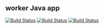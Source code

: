 ## worker Java app

[![Build Status](http://34.118.119.157:8080/buildStatus/icon?job=instatove%2Fworker-build)](http://34.118.119.157:8080/job/instatove/job/worker-build/)
[![Build Status](http://34.118.119.157:8080/buildStatus/icon?job=instatove%2Fworker-test)](http://34.118.119.157:8080/job/instatove/job/worker-test/$subject=UnitTest)
[![Build Status](http://34.118.119.157:8080/buildStatus/icon?job=instatove%2Fworker-build)](http://34.118.119.157:8080/job/instatove/job/worker-build/)

  
  
